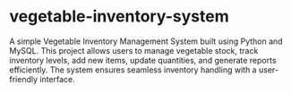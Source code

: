 # vegetable-inventory-system
A simple Vegetable Inventory Management System built using Python and MySQL. This project allows users to manage vegetable stock, track inventory levels, add new items, update quantities, and generate reports efficiently. The system ensures seamless inventory handling with a user-friendly interface.
